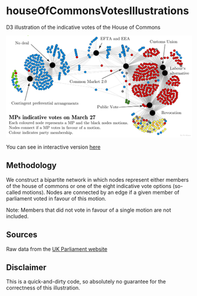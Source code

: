 # houseOfCommonsVotesIllustrations
D3 illustration of the indicative votes of the House of Commons


![stil image](/figures/stillImageNetworkAnnotated_v2.png)

You can see in interactive version [here](https://floklimm.github.io/houseOfCommons/houseOfCommonsVotes.html)





## Methodology

We construct a bipartite network in which nodes represent either members of the house of commons or one of the eight indicative vote options (so-called motions). Nodes are connected by an edge if a given member of parliament voted in favour of this motion.

Note: Members that did not vote in favour of a single motion are not included.


## Sources
Raw data from the [UK Parliament website](https://commonsvotes.digiminster.com/)

## Disclaimer
This is a quick-and-dirty code, so absolutely no guarantee for the correctness of this illustration.

